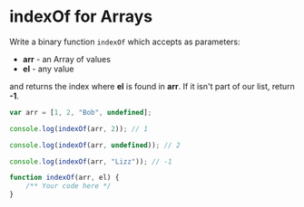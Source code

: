 # indexOf for Arrays

Write a binary function `indexOf` which accepts as parameters:

* **arr** - an Array of values
* **el** - any value

and returns the index where **el** is found in **arr**. If it isn't part of our list, return **-1**.

```javascript
var arr = [1, 2, "Bob", undefined];

console.log(indexOf(arr, 2)); // 1

console.log(indexOf(arr, undefined)); // 2

console.log(indexOf(arr, "Lizz")); // -1

function indexOf(arr, el) {
    /** Your code here */
}
```